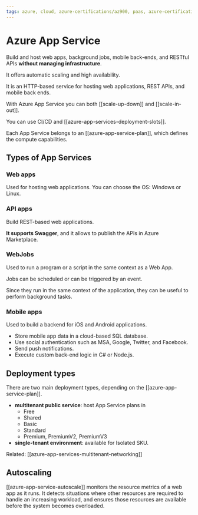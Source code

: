 ```yaml
---
tags: azure, cloud, azure-certifications/az900, paas, azure-certifications/az204
---
```


# Azure App Service

Build and host web apps, background jobs, mobile back-ends, and RESTful APIs **without managing infrastructure**.

It offers automatic scaling and high availability.

It is an HTTP-based service for hosting web applications, REST APIs, and mobile back ends.

With Azure App Service you can both [[scale-up-down]] and [[scale-in-out]].

You can use CI/CD and [[azure-app-services-deployment-slots]].

Each App Service belongs to an [[azure-app-service-plan]], which defines the compute capabilities.

## Types of App Services

### Web apps

Used for hosting web applications. You can choose the OS: Windows or Linux.

### API apps

Build REST-based web applications.

**It supports Swagger**, and it allows to publish the APIs in Azure Marketplace.

### WebJobs

Used to run a program or a script in the same context as a Web App.

Jobs can be scheduled or can be triggered by an event.

Since they run in the same context of the application, they can be useful to perform background tasks.

### Mobile apps

Used to build a backend for iOS and Android applications.

- Store mobile app data in a cloud-based SQL database.
- Use social authentication such as MSA, Google, Twitter, and Facebook.
- Send push notifications.
- Execute custom back-end logic in C# or Node.js.

## Deployment types

There are two main deployment types, depending on the [[azure-app-service-plan]].

- **multitenant public service**: host App Service plans in
  - Free
  - Shared
  - Basic
  - Standard
  - Premium, PremiumV2, PremiumV3
- **single-tenant environment**: available for Isolated SKU.

Related: [[azure-app-services-multitenant-networking]]

## Autoscaling

[[azure-app-service-autoscale]] monitors the resource metrics of a web app as it runs. It detects situations where other resources are required to handle an increasing workload, and ensures those resources are available before the system becomes overloaded.
